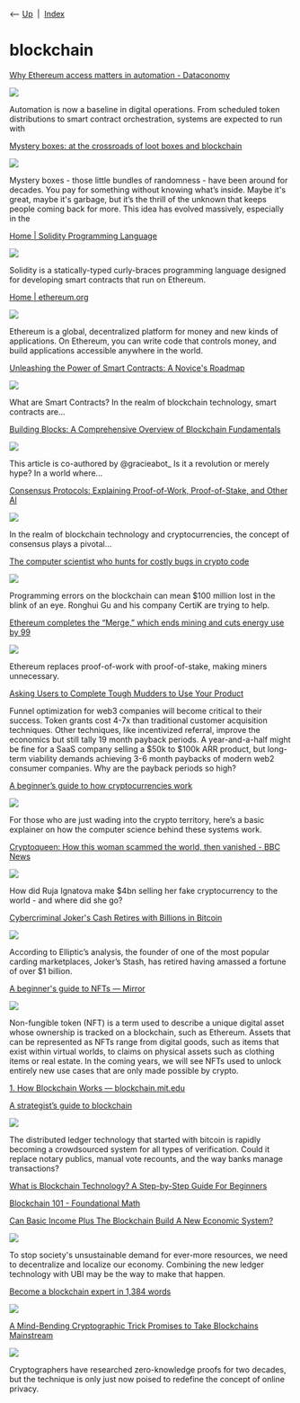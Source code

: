 <div class="nav">

⟵ [Up](index.html)  \|  [Index](index.html)

</div>

# blockchain

<div class="cards">

<div class="card">

<div class="card-title">

[Why Ethereum access matters in automation -
Dataconomy](https://dataconomy.com/2025/05/02/why-ethereum-access-matters-in-automation/)

</div>

<div class="card-image">

[![](https://dataconomy.com/wp-content/uploads/2022/12/DC-logo-emblem_multicolor.png)](https://dataconomy.com/2025/05/02/why-ethereum-access-matters-in-automation/)

</div>

Automation is now a baseline in digital operations. From scheduled token
distributions to smart contract orchestration, systems are expected to
run with

</div>

<div class="card">

<div class="card-title">

[Mystery boxes: at the crossroads of loot boxes and
blockchain](https://retailtechinnovationhub.com/home/2024/9/19/mystery-boxes-at-the-crossroads-of-loot-boxes-and-blockchain)

</div>

<div class="card-image">

[![](http://static1.squarespace.com/static/590eeff5b8a79b2147a783be/590ef147e6f2e1fda30e84c5/66ec4102a2c1b777f4d7b591/1726759951677/Blockchain.jpg?format=1500w)](https://retailtechinnovationhub.com/home/2024/9/19/mystery-boxes-at-the-crossroads-of-loot-boxes-and-blockchain)

</div>

Mystery boxes - those little bundles of randomness - have been around
for decades. You pay for something without knowing what’s inside. Maybe
it's great, maybe it's garbage, but it’s the thrill of the unknown that
keeps people coming back for more. This idea has evolved massively,
especially in the

</div>

<div class="card">

<div class="card-title">

[Home \| Solidity Programming Language](https://soliditylang.org)

</div>

<div class="card-image">

[![](https://soliditylang.org/assets/logo-og-image.png)](https://soliditylang.org)

</div>

Solidity is a statically-typed curly-braces programming language
designed for developing smart contracts that run on Ethereum.

</div>

<div class="card">

<div class="card-title">

[Home \| ethereum.org](https://ethereum.org)

</div>

<div class="card-image">

[![](https://ethereum.org/images/home/hero.png)](https://ethereum.org)

</div>

Ethereum is a global, decentralized platform for money and new kinds of
applications. On Ethereum, you can write code that controls money, and
build applications accessible anywhere in the world.

</div>

<div class="card">

<div class="card-title">

[Unleashing the Power of Smart Contracts: A Novice's
Roadmap](https://dev.to/hyscaler/unleashing-the-power-of-smart-contracts-a-novices-roadmap-51k9)

</div>

<div class="card-image">

[![](https://media.dev.to/dynamic/image/width=1000,height=500,fit=cover,gravity=auto,format=auto/https%3A%2F%2Fdev-to-uploads.s3.amazonaws.com%2Fuploads%2Farticles%2Ffz3q0c5o8swnu3zfzv5m.png)](https://dev.to/hyscaler/unleashing-the-power-of-smart-contracts-a-novices-roadmap-51k9)

</div>

What are Smart Contracts? In the realm of blockchain technology, smart
contracts are...

</div>

<div class="card">

<div class="card-title">

[Building Blocks: A Comprehensive Overview of Blockchain
Fundamentals](https://dev.to/up_min_sparcs/building-blocks-a-comprehensive-overview-of-blockchain-fundamentals-4e37)

</div>

<div class="card-image">

[![](https://media.dev.to/dynamic/image/width=1000,height=500,fit=cover,gravity=auto,format=auto/https%3A%2F%2Fdev-to-uploads.s3.amazonaws.com%2Fuploads%2Farticles%2Fxhkvyk75wc3us0qgrayu.jpg)](https://dev.to/up_min_sparcs/building-blocks-a-comprehensive-overview-of-blockchain-fundamentals-4e37)

</div>

This article is co-authored by @gracieabot\_ Is it a revolution or
merely hype? In a world where...

</div>

<div class="card">

<div class="card-title">

[Consensus Protocols: Explaining Proof-of-Work, Proof-of-Stake, and
Other
Al](https://dev.to/scofieldidehen/consensus-protocols-explaining-proof-of-work-proof-of-stake-and-other-algorithms-for-validation-2n84)

</div>

<div class="card-image">

[![](https://media.dev.to/dynamic/image/width=1000,height=500,fit=cover,gravity=auto,format=auto/https%3A%2F%2Fdev-to-uploads.s3.amazonaws.com%2Fuploads%2Farticles%2Fenfi3jazm6wxhvxmaptw.jpg)](https://dev.to/scofieldidehen/consensus-protocols-explaining-proof-of-work-proof-of-stake-and-other-algorithms-for-validation-2n84)

</div>

In the realm of blockchain technology and cryptocurrencies, the concept
of consensus plays a pivotal...

</div>

<div class="card">

<div class="card-title">

[The computer scientist who hunts for costly bugs in crypto
code](https://www.technologyreview.com/2023/01/02/1064795/certik-ronghui-gu-crypto-computer-science?fbclid=IwAR0NjtjbKpyCTo9Ck6JuXI9Hn3QF7j7nNtHWWIgHfH5UM9c3FgwlLweNYm4)

</div>

<div class="card-image">

[![](https://wp.technologyreview.com/wp-content/uploads/2022/12/JF23_DSC_8055_thumb.jpeg?resize=1200,600)](https://www.technologyreview.com/2023/01/02/1064795/certik-ronghui-gu-crypto-computer-science?fbclid=IwAR0NjtjbKpyCTo9Ck6JuXI9Hn3QF7j7nNtHWWIgHfH5UM9c3FgwlLweNYm4)

</div>

Programming errors on the blockchain can mean \$100 million lost in the
blink of an eye. Ronghui Gu and his company CertiK are trying to help.

</div>

<div class="card">

<div class="card-title">

[Ethereum completes the “Merge,” which ends mining and cuts energy use
by
99](https://arstechnica.com/tech-policy/2022/09/ethereum-completes-the-merge-which-ends-mining-and-cuts-energy-use-by-99-95)

</div>

<div class="card-image">

[![](https://cdn.arstechnica.net/wp-content/uploads/2022/09/getty-blockchain.jpg)](https://arstechnica.com/tech-policy/2022/09/ethereum-completes-the-merge-which-ends-mining-and-cuts-energy-use-by-99-95)

</div>

Ethereum replaces proof-of-work with proof-of-stake, making miners
unnecessary.

</div>

<div class="card">

<div class="card-title">

[Asking Users to Complete Tough Mudders to Use Your
Product](https://www.tomtunguz.com/virtual_wallets_funnel_optimization)

</div>

Funnel optimization for web3 companies will become critical to their
success. Token grants cost 4-7x than traditional customer acquisition
techniques. Other techniques, like incentivized referral, improve the
economics but still tally 19 month payback periods. A year-and-a-half
might be fine for a SaaS company selling a \$50k to \$100k ARR product,
but long-term viability demands achieving 3-6 month paybacks of modern
web2 consumer companies. Why are the payback periods so high?

</div>

<div class="card">

<div class="card-title">

[A beginner’s guide to how cryptocurrencies
work](https://www.popsci.com/technology/beginners-guide-to-cryptocurrency)

</div>

<div class="card-image">

[![](https://www.popsci.com/wp-content/uploads/2021/11/15/brian-wangenheim-dpJMHumNc6E-unsplash-scaled.jpg)](https://www.popsci.com/technology/beginners-guide-to-cryptocurrency)

</div>

For those who are just wading into the crypto territory, here’s a basic
explainer on how the computer science behind these systems work.

</div>

<div class="card">

<div class="card-title">

[Cryptoqueen: How this woman scammed the world, then vanished - BBC
News](https://www.bbc.com/news/stories-50435014)

</div>

<div class="card-image">

[![](https://ichef.bbci.co.uk/news/1024/branded_news/17996/production/_109826669_queen_promo-nc.jpg)](https://www.bbc.com/news/stories-50435014)

</div>

How did Ruja Ignatova make \$4bn selling her fake cryptocurrency to the
world - and where did she go?

</div>

<div class="card">

<div class="card-title">

[Cybercriminal Joker's Cash Retires with Billions in
Bitcoin](https://www.elliptic.co/blog/jokers-stash-retiring)

</div>

<div class="card-image">

[![](https://www.elliptic.co/hubfs/joker-stash-elliptic.png)](https://www.elliptic.co/blog/jokers-stash-retiring)

</div>

According to Elliptic’s analysis, the founder of one of the most popular
carding marketplaces, Joker’s Stash, has retired having amassed a
fortune of over \$1 billion.

</div>

<div class="card">

<div class="card-title">

[A beginner's guide to NFTs —
Mirror](https://linda.mirror.xyz/df649d61efb92c910464a4e74ae213c4cab150b9cbcc4b7fb6090fc77881a95d)

</div>

<div class="card-image">

[![](https://images.mirror-media.xyz/nft/09865721-a967-4108-8ac2-ba91d413cfc9.jpeg)](https://linda.mirror.xyz/df649d61efb92c910464a4e74ae213c4cab150b9cbcc4b7fb6090fc77881a95d)

</div>

Non-fungible token (NFT) is a term used to describe a unique digital
asset whose ownership is tracked on a blockchain, such as Ethereum.
Assets that can be represented as NFTs range from digital goods, such as
items that exist within virtual worlds, to claims on physical assets
such as clothing items or real estate. In the coming years, we will see
NFTs used to unlock entirely new use cases that are only made possible
by crypto.

</div>

<div class="card">

<div class="card-title">

[1. How Blockchain Works —
blockchain.mit.edu](http://blockchain.mit.edu/how-blockchain-works)

</div>

</div>

<div class="card">

<div class="card-title">

[A strategist’s guide to
blockchain](https://www.strategy-business.com/article/A-Strategists-Guide-to-Blockchain)

</div>

<div class="card-image">

[![](https://www.strategy-business.com/media/image/A-Strategists-Guide-to-Blockchain_thumb5_690x400.jpg)](https://www.strategy-business.com/article/A-Strategists-Guide-to-Blockchain)

</div>

The distributed ledger technology that started with bitcoin is rapidly
becoming a crowdsourced system for all types of verification. Could it
replace notary publics, manual vote recounts, and the way banks manage
transactions?

</div>

<div class="card">

<div class="card-title">

[What is Blockchain Technology? A Step-by-Step Guide For
Beginners](https://blockgeeks.com/guides/what-is-blockchain-technology)

</div>

</div>

<div class="card">

<div class="card-title">

[Blockchain 101 - Foundational
Math](https://eng.paxos.com/blockchain-101-foundational-math)

</div>

</div>

<div class="card">

<div class="card-title">

[Can Basic Income Plus The Blockchain Build A New Economic
System?](https://www.fastcompany.com/40482312/can-basic-income-plus-the-blockchain-build-a-new-economic-system)

</div>

<div class="card-image">

[![](https://images.fastcompany.com/image/upload/f_auto,q_auto,c_fit/wp-cms/uploads/2017/10/p-1-the-digital-revolution-is-dead-long-live-the-digital-renaissance.jpg)](https://www.fastcompany.com/40482312/can-basic-income-plus-the-blockchain-build-a-new-economic-system)

</div>

To stop society's unsustainable demand for ever-more resources, we need
to decentralize and localize our economy. Combining the new ledger
technology with UBI may be the way to make that happen.

</div>

<div class="card">

<div class="card-title">

[Become a blockchain expert in 1,384
words](https://www.businessinsider.com/become-a-blockchain-expert-in-1384-words-2017-10)

</div>

<div class="card-image">

[![](https://i.insider.com/59e23b3c1f84891e008b583a?width=506&format=jpeg)](https://www.businessinsider.com/become-a-blockchain-expert-in-1384-words-2017-10)

</div>

</div>

<div class="card">

<div class="card-title">

[A Mind-Bending Cryptographic Trick Promises to Take Blockchains
Mainstream](https://www.technologyreview.com/s/609448/a-mind-bending-cryptographic-trick-promises-to-take-blockchains-mainstream)

</div>

<div class="card-image">

[![](https://wp.technologyreview.com/wp-content/uploads/2017/11/zeroproof-7.png?resize=1200,600)](https://www.technologyreview.com/s/609448/a-mind-bending-cryptographic-trick-promises-to-take-blockchains-mainstream)

</div>

Cryptographers have researched zero-knowledge proofs for two decades,
but the technique is only just now poised to redefine the concept of
online privacy.

</div>

</div>
